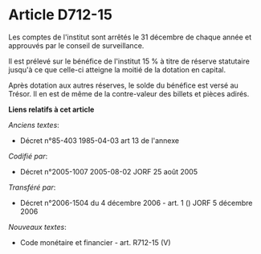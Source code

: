 # Article D712-15

Les comptes de l'institut sont arrêtés le 31 décembre de chaque année et approuvés par le conseil de surveillance.

Il est prélevé sur le bénéfice de l'institut 15 % à titre de réserve statutaire jusqu'à ce que celle-ci atteigne la moitié de
la dotation en capital.

Après dotation aux autres réserves, le solde du bénéfice est versé au Trésor. Il en est de même de la contre-valeur des
billets et pièces adirés.

**Liens relatifs à cet article**

_Anciens textes_:

  - Décret n°85-403 1985-04-03 art 13 de l'annexe

_Codifié par_:

  - Décret n°2005-1007 2005-08-02 JORF 25 août 2005

_Transféré par_:

  - Décret n°2006-1504 du 4 décembre 2006 - art. 1 () JORF 5 décembre 2006

_Nouveaux textes_:

  - Code monétaire et financier - art. R712-15 (V)
